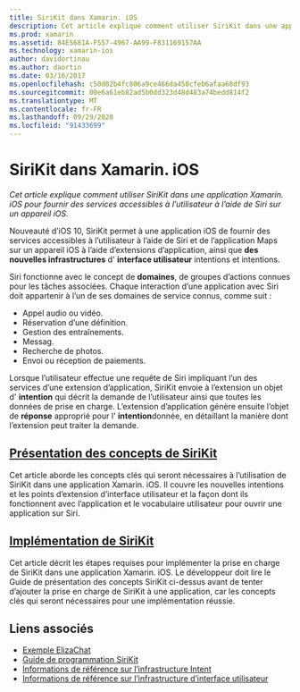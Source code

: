 ```yaml
---
title: SiriKit dans Xamarin. iOS
description: Cet article explique comment utiliser SiriKit dans une application Xamarin. iOS pour fournir des services accessibles à l’utilisateur à l’aide de Siri sur un appareil iOS.
ms.prod: xamarin
ms.assetid: 84E5681A-F557-4967-AA99-F831169157AA
ms.technology: xamarin-ios
author: davidortinau
ms.author: daortin
ms.date: 03/16/2017
ms.openlocfilehash: c50d02b4fc806a9ce466da450cfeb6afaa68df93
ms.sourcegitcommit: 00e6a61eb82ad5b0dd323d48d483a74bedd814f2
ms.translationtype: MT
ms.contentlocale: fr-FR
ms.lasthandoff: 09/29/2020
ms.locfileid: "91433699"
---
```

# <a name="sirikit-in-xamarinios"></a>SiriKit dans Xamarin. iOS

_Cet article explique comment utiliser SiriKit dans une application Xamarin. iOS pour fournir des services accessibles à l’utilisateur à l’aide de Siri sur un appareil iOS._

Nouveauté d’iOS 10, SiriKit permet à une application iOS de fournir des services accessibles à l’utilisateur à l’aide de Siri et de l’application Maps sur un appareil iOS à l’aide d’extensions d’application, ainsi que **des nouvelles infrastructures** d' **interface utilisateur** intentions et intentions.

Siri fonctionne avec le concept de **domaines**, de groupes d’actions connues pour les tâches associées. Chaque interaction d’une application avec Siri doit appartenir à l’un de ses domaines de service connus, comme suit :

- Appel audio ou vidéo.
- Réservation d’une définition.
- Gestion des entraînements.
- Messag.
- Recherche de photos.
- Envoi ou réception de paiements.

Lorsque l’utilisateur effectue une requête de Siri impliquant l’un des services d’une extension d’application, SiriKit envoie à l’extension un objet d' **intention** qui décrit la demande de l’utilisateur ainsi que toutes les données de prise en charge. L’extension d’application génère ensuite l’objet de **réponse** approprié pour l' **intention**donnée, en détaillant la manière dont l’extension peut traiter la demande.

## <a name="understanding-sirikit-concepts"></a>[Présentation des concepts de SiriKit](~/ios/platform/sirikit/understanding-sirikit.md)

Cet article aborde les concepts clés qui seront nécessaires à l’utilisation de SiriKit dans une application Xamarin. iOS. Il couvre les nouvelles intentions et les points d’extension d’interface utilisateur et la façon dont ils fonctionnent avec l’application et le vocabulaire utilisateur pour ouvrir une application sur Siri.

## <a name="implementing-sirikit"></a>[Implémentation de SiriKit](~/ios/platform/sirikit/implementing-sirikit.md)

Cet article décrit les étapes requises pour implémenter la prise en charge de SiriKit dans une application Xamarin. iOS. Le développeur doit lire le Guide de présentation des concepts SiriKit ci-dessus avant de tenter d’ajouter la prise en charge de SiriKit à une application, car les concepts clés qui seront nécessaires pour une implémentation réussie.

## <a name="related-links"></a>Liens associés

- [Exemple ElizaChat](/samples/xamarin/ios-samples/ios10-elizachat)
- [Guide de programmation SiriKit](https://developer.apple.com/library/prerelease/content/documentation/Intents/Conceptual/SiriIntegrationGuide/index.html)
- [Informations de référence sur l’infrastructure Intent](https://developer.apple.com/reference/intents)
- [Informations de référence sur l’infrastructure d’interface utilisateur](https://developer.apple.com/reference/intentsui)